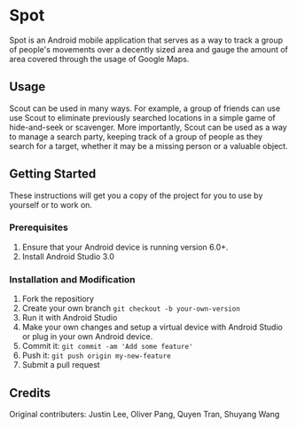 # Spot
Spot is an Android mobile application that serves as a way to track a group of people's movements over a decently sized area and gauge the amount of area covered through the usage of Google Maps.
## Usage
Scout can be used in many ways. For example, a group of friends can use use Scout to eliminate previously searched locations in a simple game of hide-and-seek or scavenger. More importantly, Scout can be used as a way to manage a search party, keeping track of a group of people as they search for a target, whether it may be a missing person or a valuable object.
## Getting Started
These instructions will get you a copy of the project for you to use by yourself or to work on.
### Prerequisites
1. Ensure that your Android device is running version 6.0+.
2. Install Android Studio 3.0
### Installation and Modification
1. Fork the repositiory
2. Create your own branch `git checkout -b your-own-version`
3. Run it with Android Studio
4. Make your own changes and setup a virtual device with Android Studio or plug in your own Android device.
5. Commit it: `git commit -am 'Add some feature'`
6. Push it: `git push origin my-new-feature`
7. Submit a pull request
## Credits
Original contributers: Justin Lee, Oliver Pang, Quyen Tran, Shuyang Wang
